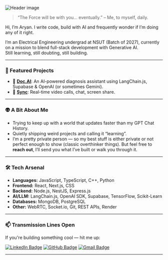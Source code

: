 ![Header image](https://raw.githubusercontent.com/yourusername/yourusername/master/assets/github-header.png)

> “The Force will be with you… eventually.” – Me, to myself, daily.

Hi, I’m Aryan. I write code, build with AI and frequently wonder if I’m doing any of it right.

I’m an Electrical Engineering undergrad at NSUT (Batch of 2027), currently on a mission to blend full-stack development with Generative AI.  
Still learning, still doubting, still building.

---

### 🎯 Featured Projects
- 🧠 [**Doc.AI**](https://github.com/stealth-raptor/docs-use-ai): An AI-powered diagnosis assistant using LangChain.js, Supabase & OpenAI (or sometimes Gemini).
- 🎥 [**Sync**](https://github.com/stealth-raptor/sync): Real-time video calls, chat, screen share.

---

### 👽 A Bit About Me
- Trying to keep up with a world that updates faster than my GPT Chat History.
- Quietly shipping weird projects and calling it “learning”.
- I’m a pretty private person — so my best stuff is either private or not perfect enough to show (classic overthinker things). But feel free to **reach out**, I’ll send you what I’ve built or walk you through it.

---

### 🛠 Tech Arsenal
- **Languages:** JavaScript, TypeScript, C++, Python
- **Frontend:** React, Next.js, CSS
- **Backend:** Node.js, NestJS, Express.js
- **AI/LLM:** LangChain.js, OpenAI SDK, Supabase, TensorFlow, Scikit-Learn
- **Databases:** MongoDB, PostgreSQL
- **Other:** WebRTC, Socket.io, Git, REST APIs, Render

---

### 📫 Transmission Lines Open
If you're building something cool — hit me up:

[![LinkedIn Badge](https://img.shields.io/badge/-LinkedIn-blue?style=flat-square&logo=Linkedin&logoColor=white&link=https://www.linkedin.com/in/aryansethi64/)](https://www.linkedin.com/in/aryansethi64/)
[![GitHub Badge](https://img.shields.io/badge/-GitHub-black?style=flat-square&logo=github&logoColor=white&link=https://github.com/stealth-raptor)](https://github.com/stealth-raptor)
[![Gmail Badge](https://img.shields.io/badge/-Email-c14438?style=flat-square&logo=Gmail&logoColor=white&link=mailto:aryansethi2311@gmail.com)](mailto:aryansethi2311@gmail.com)

---
